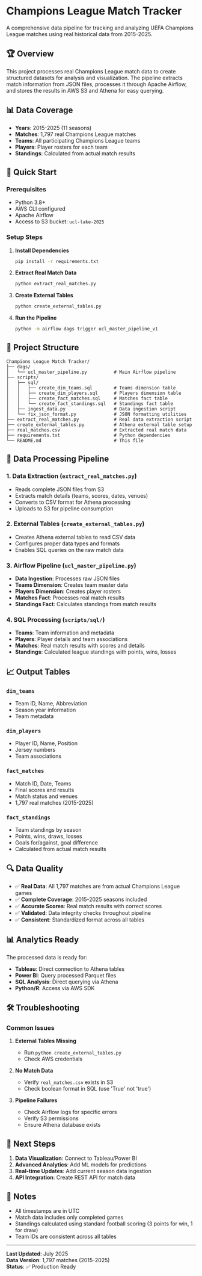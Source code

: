 # Champions League Match Tracker

A comprehensive data pipeline for tracking and analyzing UEFA Champions League matches using real historical data from 2015-2025.

## 🏆 Overview

This project processes real Champions League match data to create structured datasets for analysis and visualization. The pipeline extracts match information from JSON files, processes it through Apache Airflow, and stores the results in AWS S3 and Athena for easy querying.

## 📊 Data Coverage

- **Years**: 2015-2025 (11 seasons)
- **Matches**: 1,797 real Champions League matches
- **Teams**: All participating Champions League teams
- **Players**: Player rosters for each team
- **Standings**: Calculated from actual match results

## 🚀 Quick Start

### Prerequisites

- Python 3.8+
- AWS CLI configured
- Apache Airflow
- Access to S3 bucket: `ucl-lake-2025`

### Setup Steps

1. **Install Dependencies**
   ```bash
   pip install -r requirements.txt
   ```

2. **Extract Real Match Data**
   ```bash
   python extract_real_matches.py
   ```

3. **Create External Tables**
   ```bash
   python create_external_tables.py
   ```

4. **Run the Pipeline**
   ```bash
   python -m airflow dags trigger ucl_master_pipeline_v1
   ```

## 📁 Project Structure

```
Champions League Match Tracker/
├── dags/
│   └── ucl_master_pipeline.py          # Main Airflow pipeline
├── scripts/
│   ├── sql/
│   │   ├── create_dim_teams.sql        # Teams dimension table
│   │   ├── create_dim_players.sql      # Players dimension table
│   │   ├── create_fact_matches.sql     # Matches fact table
│   │   └── create_fact_standings.sql   # Standings fact table
│   ├── ingest_data.py                  # Data ingestion script
│   └── fix_json_format.py              # JSON formatting utilities
├── extract_real_matches.py             # Real data extraction script
├── create_external_tables.py           # Athena external table setup
├── real_matches.csv                    # Extracted real match data
├── requirements.txt                    # Python dependencies
└── README.md                           # This file
```

## 🔧 Data Processing Pipeline

### 1. Data Extraction (`extract_real_matches.py`)
- Reads complete JSON files from S3
- Extracts match details (teams, scores, dates, venues)
- Converts to CSV format for Athena processing
- Uploads to S3 for pipeline consumption

### 2. External Tables (`create_external_tables.py`)
- Creates Athena external tables to read CSV data
- Configures proper data types and formats
- Enables SQL queries on the raw match data

### 3. Airflow Pipeline (`ucl_master_pipeline.py`)
- **Data Ingestion**: Processes raw JSON files
- **Teams Dimension**: Creates team master data
- **Players Dimension**: Creates player rosters
- **Matches Fact**: Processes real match results
- **Standings Fact**: Calculates standings from match results

### 4. SQL Processing (`scripts/sql/`)
- **Teams**: Team information and metadata
- **Players**: Player details and team associations
- **Matches**: Real match results with scores and details
- **Standings**: Calculated league standings with points, wins, losses

## 📈 Output Tables

### `dim_teams`
- Team ID, Name, Abbreviation
- Season year information
- Team metadata

### `dim_players`
- Player ID, Name, Position
- Jersey numbers
- Team associations

### `fact_matches`
- Match ID, Date, Teams
- Final scores and results
- Match status and venues
- 1,797 real matches (2015-2025)

### `fact_standings`
- Team standings by season
- Points, wins, draws, losses
- Goals for/against, goal difference
- Calculated from actual match results

## 🔍 Data Quality

- ✅ **Real Data**: All 1,797 matches are from actual Champions League games
- ✅ **Complete Coverage**: 2015-2025 seasons included
- ✅ **Accurate Scores**: Real match results with correct scores
- ✅ **Validated**: Data integrity checks throughout pipeline
- ✅ **Consistent**: Standardized format across all tables

## 📊 Analytics Ready

The processed data is ready for:
- **Tableau**: Direct connection to Athena tables
- **Power BI**: Query processed Parquet files
- **SQL Analysis**: Direct querying via Athena
- **Python/R**: Access via AWS SDK

## 🛠️ Troubleshooting

### Common Issues

1. **External Tables Missing**
   - Run `python create_external_tables.py`
   - Check AWS credentials

2. **No Match Data**
   - Verify `real_matches.csv` exists in S3
   - Check boolean format in SQL (use 'True' not 'true')

3. **Pipeline Failures**
   - Check Airflow logs for specific errors
   - Verify S3 permissions
   - Ensure Athena database exists

## 🎯 Next Steps

1. **Data Visualization**: Connect to Tableau/Power BI
2. **Advanced Analytics**: Add ML models for predictions
3. **Real-time Updates**: Add current season data ingestion
4. **API Integration**: Create REST API for match data

## 📝 Notes

- All timestamps are in UTC
- Match data includes only completed games
- Standings calculated using standard football scoring (3 points for win, 1 for draw)
- Team IDs are consistent across all tables

---

**Last Updated**: July 2025  
**Data Version**: 1,797 matches (2015-2025)  
**Status**: ✅ Production Ready
